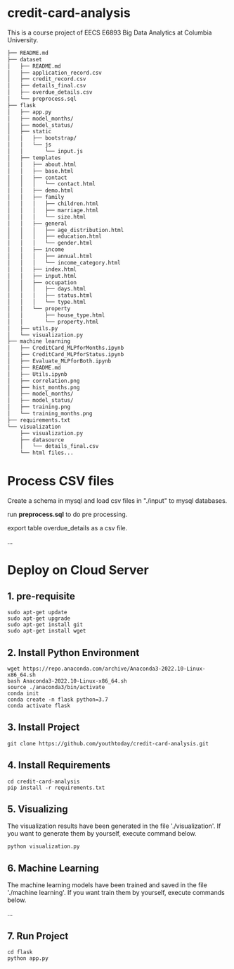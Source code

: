 # credit-card-analysis
This is a course project of EECS E6893 Big Data Analytics at Columbia University.
```txt
├── README.md
├── dataset
│   ├── README.md
│   ├── application_record.csv
│   ├── credit_record.csv
│   ├── details_final.csv
│   ├── overdue_details.csv
│   └── preprocess.sql
├── flask
│   ├── app.py
│   ├── model_months/
│   ├── model_status/
│   ├── static
│   │   ├── bootstrap/
│   │   └── js
│   │       └── input.js
│   ├── templates
│   │   ├── about.html
│   │   ├── base.html
│   │   ├── contact
│   │   │   └── contact.html
│   │   ├── demo.html
│   │   ├── family
│   │   │   ├── children.html
│   │   │   ├── marriage.html
│   │   │   └── size.html
│   │   ├── general
│   │   │   ├── age_distribution.html
│   │   │   ├── education.html
│   │   │   └── gender.html
│   │   ├── income
│   │   │   ├── annual.html
│   │   │   └── income_category.html
│   │   ├── index.html
│   │   ├── input.html
│   │   ├── occupation
│   │   │   ├── days.html
│   │   │   ├── status.html
│   │   │   └── type.html
│   │   └── property
│   │       ├── house_type.html
│   │       └── property.html
│   ├── utils.py
│   └── visualization.py
├── machine learning
│   ├── CreditCard_MLPforMonths.ipynb
│   ├── CreditCard_MLPforStatus.ipynb
│   ├── Evaluate_MLPforBoth.ipynb
│   ├── README.md
│   ├── Utils.ipynb
│   ├── correlation.png
│   ├── hist_months.png
│   ├── model_months/
│   ├── model_status/
│   ├── training.png
│   └── training_months.png
├── requirements.txt
└── visualization
    ├── visualization.py
    ├── datasource
    │   └── details_final.csv
    └── html files...
```

# Process CSV files
Create a schema in mysql and load csv files in "./input" to mysql databases.

run **preprocess.sql** to do pre processing. 

export table overdue_details as a csv file.

...

# Deploy on Cloud Server
## 1. pre-requisite
```shell
sudo apt-get update
sudo apt-get upgrade
sudo apt-get install git
sudo apt-get install wget
```
## 2. Install Python Environment
```shell
wget https://repo.anaconda.com/archive/Anaconda3-2022.10-Linux-x86_64.sh
bash Anaconda3-2022.10-Linux-x86_64.sh
source ./anaconda3/bin/activate 
conda init
conda create -n flask python=3.7
conda activate flask
```
## 3. Install Project
```shell
git clone https://github.com/youthtoday/credit-card-analysis.git
```
## 4. Install Requirements
```
cd credit-card-analysis
pip install -r requirements.txt 
```
## 5. Visualizing
The visualization results have been generated in the file './visualization'. If you want to generate them by yourself, execute command below.
```shell
python visualization.py
```

## 6. Machine Learning
The machine learning models have been trained and saved in the file './machine learning'. If you want train them by yourself, execute commands below.

...

## 7. Run Project
```shell
cd flask
python app.py
```
